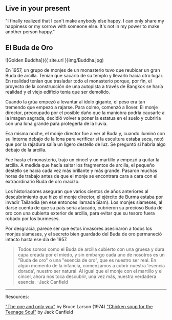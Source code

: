 ## Live in your present

"I finally realized that I can't make anybody else happy. I can only share my happiness or my sorrow with someone else. 
It's not in my power to make another person happy."

## El Buda de Oro

![Golden Buddha]({{ site.url }}img/Buddha.jpg)

En 1957, un grupo de monjes de un monasterio tuvo que reubicar un gran Buda de arcilla. Tenían que sacarlo de su templo y llevarlo hacia otro lugar. En realidad tenían que trasladar todo el monasterio porque, por fin, el proyecto de la construcción de una autopista a través de Bangkok se haría realidad y el viejo edificio tenía que ser demolido.

Cuando la grúa empezó a levantar al ídolo gigante, el peso era tan tremendo que empezó a rajarse. Para colmo, comenzó a llover. El monje director, preocupado por el posible daño que la maniobra podría causarle a la imagen sagrada, decidió volver a poner la estatua en el suelo y cubrirla con una lona grande para protegerla de la lluvia.

Esa misma noche, el monje director fue a ver al Buda y, cuando iluminó con su linterna debajo de la lona para verificar si la escultura estaba seca, notó que por la rajadura salía un ligero destello de luz. Se preguntó si habría algo debajo de la arcilla.

Fue hasta el monasterio, trajo un cincel y un martillo y empezó a quitar la arcilla. A medida que hacía saltar los fragmentos de arcilla, el pequeño destello se hacía cada vez más brillante y más grande. Pasaron muchas horas de trabajo antes de que el monje se encontrara cara a cara con el extraordinario Buda de oro macizo.

Los historiadores aseguran que varios cientos de años anteriores al descubrimiento que hizo el monje director, el ejército de Burma estaba por invadir Tailandia (en ese entonces llamada Siam). Los monjes siameses, al darse cuenta de que su país sería atacado, cubrieron su precioso Buda de oro con una cubierta exterior de arcilla, para evitar que su tesoro fuera robado por los burmeses.

Por desgracia, parece ser que estos invasores asesinaron a todos los monjes siameses, y el secreto bien guardado del Buda de oro permaneció intacto hasta ese día de 1957.

> Todos somos como el Buda de arcilla cubierto con una gruesa y dura capa creada por el miedo, y sin embargo cada uno de nosotros es un "Buda de oro" o una "esencia de oro", que es nuestro ser real. En algún momento de la infancia, comenzamos a cubrir nuestra 'esencia dorada', nuestro ser natural. Al igual que el monje con el martillo y el cincel, ahora nos toca descubrir, una vez más, nuestra verdadera esencia.
-Jack Canfield

_____

Resources: 

["The one and only you"](https://archive.org/stream/oneonlyyou00lars) by Bruce Larson (1974)
["Chicken soup for the Teenage Soul"](https://www.amazon.com/Chicken-Soup-Soul-20th-Anniversary-ebook/dp/B012YEQS3W) by Jack Canfield
